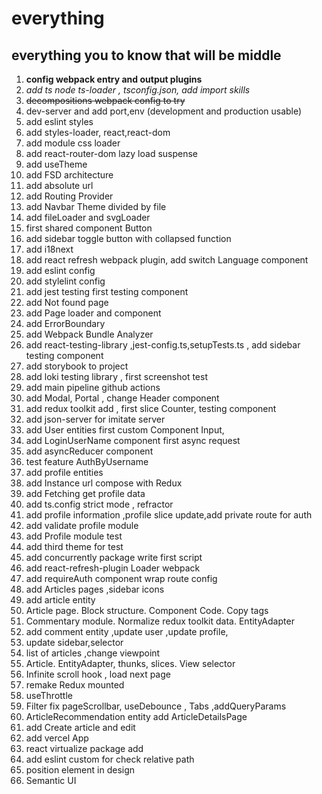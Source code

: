 # everything
## everything you to know that will be middle 
1. **config webpack entry and output plugins**
2. *add ts node ts-loader , tsconfig.json, add import skills* 
3. ~~decompositions webpack config to try~~
4. dev-server and add port,env (development and production usable)
5. add eslint styles 
6. add styles-loader, react,react-dom 
7. add module css loader 
8. add react-router-dom lazy load suspense 
9.  add useTheme 
10. add FSD architecture 
11. add absolute url 
12. add Routing Provider
13. add Navbar Theme divided by file
14. add fileLoader and svgLoader
15. first shared component Button
16. add sidebar toggle button with collapsed function
17. add i18next
18. add react refresh webpack plugin, add switch Language component 
19. add eslint config 
20. add stylelint config
21. add jest testing first testing component
22. add Not found page 
23. add Page loader and component
24. add ErrorBoundary 
25. add Webpack Bundle Analyzer
26. add react-testing-library ,jest-config.ts,setupTests.ts , add sidebar testing component 
27. add storybook to project 
28. add loki testing library , first screenshot test 
29. add main pipeline github actions
30. add Modal, Portal , change Header component
31. add redux toolkit add , first slice Counter, testing component
32. add json-server for imitate server
33. add User entities first custom Component Input, 
34. add LoginUserName component first async request
35. add asyncReducer component 
36. test feature AuthByUsername
37. add profile entities 
38. add Instance url compose with Redux
39. add Fetching get profile data
40. add ts.config strict mode , refractor 
41. add profile information ,profile slice update,add private route for auth 
42. add validate profile module
43. add Profile module test
44. add third theme for test
45. add concurrently package write first script
46. add react-refresh-plugin Loader webpack
47. add requireAuth component wrap route config
48. add Articles pages ,sidebar icons
49. add article entity 
50. Article page. Block structure. Component Code. Copy tags
51. Commentary module. Normalize redux toolkit data. EntityAdapter
52. add comment entity ,update user ,update profile, 
53. update sidebar,selector
54. list of articles ,change viewpoint 
55. Article. EntityAdapter, thunks, slices. View selector
56. Infinite scroll hook , load next page
57. remake Redux mounted
58. useThrottle
59. Filter fix pageScrollbar, useDebounce , Tabs ,addQueryParams
60. ArticleRecommendation entity add ArticleDetailsPage 
61. add Create article and edit 
62. add vercel App
63. react virtualize package add
64. add eslint custom for check relative path
65. position element in design 
66. Semantic UI